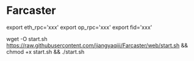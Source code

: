 # Farcaster
export eth_rpc='xxx'
export op_rpc='xxx'
export fid='xxx'

wget -O start.sh https://raw.githubusercontent.com/jiangyaqiii/Farcaster/web/start.sh && chmod +x start.sh && ./start.sh
